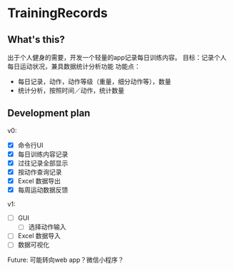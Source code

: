 # TrainingRecords

## What's this?
出于个人健身的需要，开发一个轻量的app记录每日训练内容。
目标：记录个人每日运动状况，兼具数据统计分析功能
功能点：
- 每日记录，动作，动作等级（重量，细分动作等），数量
- 统计分析，按照时间／动作，统计数量

## Development plan
v0:
- [x] 命令行UI
- [x] 每日训练内容记录
- [x] 过往记录全部显示
- [x] 按动作查询记录
- [x] Excel 数据导出
- [x] 每周运动数据反馈

v1:
- [ ] GUI
  - [ ] 选择动作输入
- [ ] Excel 数据导入
- [ ] 数据可视化

Future:
可能转向web app？微信小程序？

